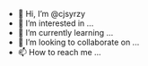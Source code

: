 - 👋 Hi, I’m @cjsyrzy
- 👀 I’m interested in ...
- 🌱 I’m currently learning ...
- 💞️ I’m looking to collaborate on ...
- 📫 How to reach me ...

<!---
cjsyrzy/cjsyrzy is a ✨ special ✨ repository because its `README.md` (this file) appears on your GitHub profile.
You can click the Preview link to take a look at your changes.
--->
